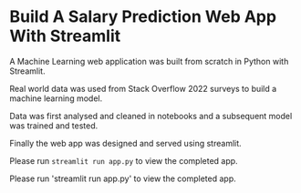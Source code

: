 # Build A Salary Prediction Web App With Streamlit

A Machine Learning web application was built from scratch in Python with Streamlit.

Real world data was used from Stack Overflow 2022 surveys to build a machine learning model.

Data was first analysed and cleaned in notebooks and a subsequent model was trained and tested.

Finally the web app was designed and served using streamlit.

Please run `streamlit run app.py` to view the completed app.

Please run 'streamlit run app.py' to view the completed app.

